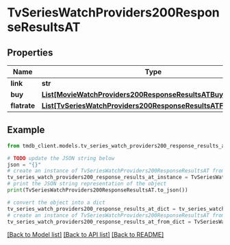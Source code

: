 # TvSeriesWatchProviders200ResponseResultsAT


## Properties

Name | Type | Description | Notes
------------ | ------------- | ------------- | -------------
**link** | **str** |  | [optional] 
**buy** | [**List[MovieWatchProviders200ResponseResultsATBuyInner]**](MovieWatchProviders200ResponseResultsATBuyInner.md) |  | [optional] 
**flatrate** | [**List[TvSeriesWatchProviders200ResponseResultsATFlatrateInner]**](TvSeriesWatchProviders200ResponseResultsATFlatrateInner.md) |  | [optional] 

## Example

```python
from tmdb_client.models.tv_series_watch_providers200_response_results_at import TvSeriesWatchProviders200ResponseResultsAT

# TODO update the JSON string below
json = "{}"
# create an instance of TvSeriesWatchProviders200ResponseResultsAT from a JSON string
tv_series_watch_providers200_response_results_at_instance = TvSeriesWatchProviders200ResponseResultsAT.from_json(json)
# print the JSON string representation of the object
print(TvSeriesWatchProviders200ResponseResultsAT.to_json())

# convert the object into a dict
tv_series_watch_providers200_response_results_at_dict = tv_series_watch_providers200_response_results_at_instance.to_dict()
# create an instance of TvSeriesWatchProviders200ResponseResultsAT from a dict
tv_series_watch_providers200_response_results_at_from_dict = TvSeriesWatchProviders200ResponseResultsAT.from_dict(tv_series_watch_providers200_response_results_at_dict)
```
[[Back to Model list]](../README.md#documentation-for-models) [[Back to API list]](../README.md#documentation-for-api-endpoints) [[Back to README]](../README.md)



